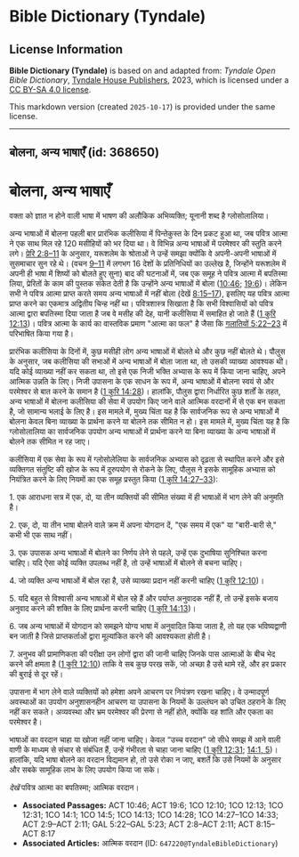 # Bible Dictionary (Tyndale)

## License Information

**Bible Dictionary (Tyndale)** is based on and adapted from: _Tyndale Open Bible Dictionary_, [Tyndale House Publishers](https://tyndaleopenresources.com/), 2023, which is licensed under a [CC BY-SA 4.0 license](https://creativecommons.org/licenses/by-sa/4.0/legalcode.en).

This markdown version (created `2025-10-17`) is provided under the same license.



--------------------------------

## बोलना, अन्य भाषाएँ (id: 368650)

बोलना, अन्य भाषाएँ
==================

वक्ता को ज्ञात न होने वाली भाषा में भाषण की अलौकिक अभिव्यक्ति; यूनानी शब्द है ग्लोसोलालिया।

अन्य भाषाओं में बोलना पहली बार प्रारंभिक कलीसिया में पिन्तेकुस्त के दिन प्रकट हुआ था, जब पवित्र आत्मा ने एक साथ मिल रहे 120 मसीहियों को भर दिया था। वे विभिन्न अन्य भाषाओं में परमेश्वर की स्तुति करने लगे। [प्रेरि 2:8–11](https://ref.ly/Acts2:8-Acts2:11) के अनुसार, यरूशलेम के श्रोताओं ने उन्हें समझा क्योंकि वे अपनी\-अपनी भाषाओं में सुसमाचार सुन रहे थे। (वचन [9–11](https://ref.ly/Acts2:9-Acts2:11) में लगभग 16 देशों के प्रतिनिधियों का उल्लेख है, जिन्होंने यरूशलेम में अपनी ही भाषा में शिष्यों को बोलते हुए सुना) बाद की घटनाओं में, जब एक समूह ने पवित्र आत्मा में बपतिस्मा लिया, प्रेरितों के काम की पुस्तक संकेत देती है कि उन्होंने अन्य भाषाओं में बोला ([10:46](https://ref.ly/Acts10:46); [19:6](https://ref.ly/Acts19:6))। लेकिन सभी ने पवित्र आत्मा प्राप्त करते समय अन्य भाषाओं में नहीं बोला (देखें [8:15–17](https://ref.ly/Acts8:15-Acts8:17)), इसलिए यह पवित्र आत्मा प्राप्त करने का एकमात्र अद्वितीय चिन्ह नहीं था। पवित्रशास्त्र सिखाता है कि सभी विश्वासियों को पवित्र आत्मा द्वारा बपतिस्मा दिया जाता है जब वे मसीह की देह, यानी कलीसिया में समाहित हो जाते हैं ([1 कुरि 12:13](https://ref.ly/1Cor12:13))। पवित्र आत्मा के कार्य का वास्तविक प्रमाण "आत्मा का फल" है जैसा कि [गलातियों 5:22–23](https://ref.ly/Gal5:22-Gal5:23) में परिभाषित किया गया है।

प्रारंभिक कलीसिया के दिनों में, कुछ मसीही लोग अन्य भाषाओं में बोलते थे और कुछ नहीं बोलते थे। पौलुस के अनुसार, जब कलीसिया की सभाओं में अन्य भाषाओं में बोला जाता था, तो उसकी व्याख्या आवश्यक थी। यदि कोई व्याख्या नहीं कर सकता था, तो इसे एक निजी भक्ति अभ्यास के रूप में किया जाना चाहिए, अपने आत्मिक उन्नति के लिए। निजी उपासना के एक साधन के रूप में, अन्य भाषाओं में बोलना स्वयं से और परमेश्वर से बात करने के समान है ([1 कुरि 14:28](https://ref.ly/1Cor14:28))। हालांकि, पौलुस द्वारा निर्धारित कुछ शर्तों के तहत, अन्य भाषाओं में बोलना कलीसिया की सेवा में उपयोग किए जाने वाले आत्मिक वरदानों में से एक बन सकता है, जो सामान्य भलाई के लिए है। इस मामले में, मुख्य चिंता यह है कि सार्वजनिक रूप से अन्य भाषाओं में बोलना केवल बिना व्याख्या के प्रार्थना करने या बोलने तक सीमित न हो। इस मामले में, मुख्य चिंता यह है कि ग्लोसोलालिया का सार्वजनिक उपयोग अन्य भाषाओं में प्रार्थना करने या बिना व्याख्या के अन्य भाषाओं में बोलने तक सीमित न रह जाए।

कलीसिया में एक सेवा के रूप में ग्लोसोलेलिया के सार्वजनिक अभ्यास को दृढ़ता से स्थापित करने और इसे व्यक्तिगत संतुष्टि की खोज के रूप में दुरुपयोग से रोकने के लिए, पौलुस ने इसके सामूहिक अभ्यास को नियंत्रित करने के लिए नियमों का एक समूह प्रस्तुत किया ([1 कुरि 14:27–33](https://ref.ly/1Cor14:27-1Cor14:33)):

1\. एक आराधना सत्र में एक, दो, या तीन व्यक्तियों की सीमित संख्या में ही भाषाओं में भाग लेने की अनुमति है।

2\. एक, दो, या तीन भाषा बोलने वाले क्रम में अपना योगदान दें, "एक समय में एक" या "बारी\-बारी से," कभी भी एक साथ नहीं।

3\. एक उपासक अन्य भाषाओं में बोलने का निर्णय लेने से पहले, उन्हें एक दुभाषिया सुनिश्चित करना चाहिए। यदि ऐसा कोई व्यक्ति उपलब्ध नहीं है, तो उन्हें भाषाओं में बोलने से बचना चाहिए।

4\. जो व्यक्ति अन्‍य भाषाओं में बोल रहा है, उसे व्याख्या प्रदान नहीं करनी चाहिए ([1 कुरि 12:10](https://ref.ly/1Cor12:10))।

5\. यदि बहुत से विश्वासी अन्‍य भाषाओं में बोल रहे हैं और पर्याप्‍त अनुवादक नहीं हैं, तो उन्‍हें इसके बजाय अनुवाद करने की शक्ति के लिए प्रार्थना करनी चाहिए ([1 कुरि 14:13](https://ref.ly/1Cor14:13))।

6\. जब अन्‍य भाषाओं में योगदान को समझने योग्य भाषा में अनुवादित किया जाता है, तो यह एक भविष्यद्वाणी बन जाती है जिसे प्राप्तकर्ताओं द्वारा मूल्यांकित करने की आवश्यकता होती है।

7\. अनुभव की प्रामाणिकता की परीक्षा उन लोगों द्वारा की जानी चाहिए जिनके पास आत्माओं के बीच भेद करने की क्षमता है ([1 कुरि 12:10](https://ref.ly/1Cor12:10)) ताकि वे सब कुछ परख सकें, जो अच्छा है उसे थामे रहें, और हर प्रकार की बुराई से दूर रहें।

उपासना में भाग लेने वाले व्यक्तियों को हमेशा अपने आचरण पर नियंत्रण रखना चाहिए। वे उन्मादपूर्ण अवस्थाओं का उपयोग अनुशासनहीन आचरण या उपासना के नियमों के उल्लंघन को उचित ठहराने के लिए नहीं कर सकते। अव्यवस्था और भ्रम परमेश्वर की प्रेरणा से नहीं होते, क्योंकि वह शांति और एकता का परमेश्वर है।

भाषाओं का वरदान चाहा या खोजा नहीं जाना चाहिए। केवल “उच्च वरदान” जो सीधे समझ में आने वाली वाणी के माध्यम से संचार से संबंधित हैं, उन्हें गंभीरता से चाहा जाना चाहिए ([1 कुरि 12:31](https://ref.ly/1Cor12:31); [14:1, 5](https://ref.ly/1Cor14:1,1Cor14:5))। हालांकि, यदि भाषा बोलने का वरदान विद्यमान हो, तो उसे रोका न जाए, बशर्ते कि उसे नियमों के अनुसार और सबके सामूहिक लाभ के लिए उपयोग किया जा सके।

*देखें* पवित्र आत्मा का बपतिस्मा; आत्मिक वरदान।

* **Associated Passages:** ACT 10:46; ACT 19:6; 1CO 12:10; 1CO 12:13; 1CO 12:31; 1CO 14:1; 1CO 14:5; 1CO 14:13; 1CO 14:28; 1CO 14:27–1CO 14:33; ACT 2:9–ACT 2:11; GAL 5:22–GAL 5:23; ACT 2:8–ACT 2:11; ACT 8:15–ACT 8:17
* **Associated Articles:** आत्मिक वरदान  (ID: `647220@TyndaleBibleDictionary`)

